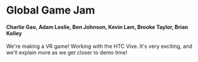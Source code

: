 # Global Game Jam
#### Charlie Gao, Adam Leslie, Ben Johnson, Kevin Lam, Brooke Taylor, Brian Kelley

We're making a VR game! Working with the HTC Vive. It's very exciting, and we'll explain more as we get closer to demo time!
